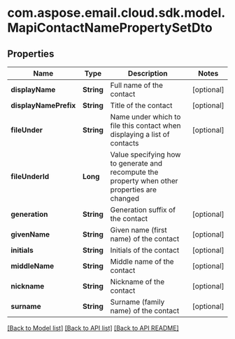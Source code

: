 
# com.aspose.email.cloud.sdk.model.MapiContactNamePropertySetDto
## Properties
Name | Type | Description | Notes
------------ | ------------- | ------------- | -------------
**displayName** | **String** | Full name of the contact              |  [optional]
**displayNamePrefix** | **String** | Title of the contact              |  [optional]
**fileUnder** | **String** | Name under which to file this contact when displaying a list of contacts              |  [optional]
**fileUnderId** | **Long** | Value specifying how to generate and recompute the property when other properties are changed              | 
**generation** | **String** | Generation suffix of the contact              |  [optional]
**givenName** | **String** | Given name (first name) of the contact              |  [optional]
**initials** | **String** | Initials of the contact              |  [optional]
**middleName** | **String** | Middle name of the contact              |  [optional]
**nickname** | **String** | Nickname of the contact              |  [optional]
**surname** | **String** | Surname (family name) of the contact              |  [optional]




[[Back to Model list]](README.md#documentation-for-models) [[Back to API list]](README.md#documentation-for-api-endpoints) [[Back to API README]](README.md)

